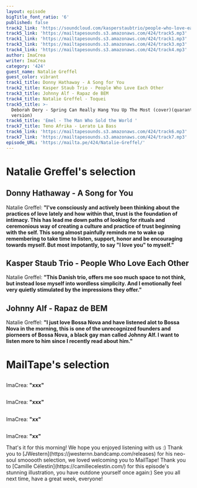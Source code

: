 ```yaml
---
layout: episode
bigTitle_font_ratio: '6'
published: false
track2_link: 'https://soundcloud.com/kasperstaubtrio/people-who-love-each-other'
track5_link: 'https://mailtapesounds.s3.amazonaws.com/424/track5.mp3'
track1_link: 'https://mailtapesounds.s3.amazonaws.com/424/track1.mp3'
track3_link: 'https://mailtapesounds.s3.amazonaws.com/424/track3.mp3'
track4_link: 'https://mailtapesounds.s3.amazonaws.com/424/track4.mp3'
author: ImaCrea
writer: ImaCrea
category: '424'
guest_name: Natalie Greffel
guest_color: vibrant
track1_title: Donny Hathaway - A Song for You
track2_title: Kasper Staub Trio - People Who Love Each Other
track3_title: Johnny Alf - Rapaz de BEM
track4_title: Natalie Greffel - Toquei
track5_title: >-
  Deborah Dery - Spring Can Really Hang You Up The Most (cover)(quarantine
  version)
track6_title: 'Emel - The Man Who Sold the World '
track7_title: Teno Afrika - Lerato La Bass
track6_link: 'https://mailtapesounds.s3.amazonaws.com/424/track6.mp3'
track7_link: 'https://mailtapesounds.s3.amazonaws.com/424/track7.mp3'
episode_URL: 'https://mailta.pe/424/Natalie-Greffel/'
---
```

<p id="introduction">
  
</p>

# Natalie Greffel's selection

## Donny Hathaway - A Song for You
Natalie Greffel: **"**I've consciously and actively been thinking about the practices of love lately and how within that, trust is the foundation of intimacy. This has lead me down paths of looking for rituals and ceremonious way of creating a culture and practice of trust beginning with the self. This song almost painfully reminds me to wake up remembering to take time to listen, support, honor and be encouraging towards myself. But most impotantly, to say "I love you" to myself.**"**

## Kasper Staub Trio - People Who Love Each Other
Natalie Greffel: **"**This Danish trio, offers me soo much space to not think, but instead lose myself into wordless simplicity. And I emotionally feel very quietly stimulated by the impressions they offer.**"** 

## Johnny Alf - Rapaz de BEM
Natalie Greffel: **"**I just love Bossa Nova and have listened alot to Bossa Nova in the morning, this is one of the unrecognized founders and piorneers of Bossa Nova, a black gay man called Johnny Alf. I want to listen more to him since I recently read about him.**"**

# MailTape's selection

## 
ImaCrea: **"**xxx**"**

## 
ImaCrea: **"**xxx**"**

## 
ImaCrea: **"**xx**"**

## 
ImaCrea: **"**xx**"**

<p id="outroduction">That's it for this morning! We hope you enjoyed listening with us :) Thank you to [JWestern](https://jwesternn.bandcamp.com/releases) for his neo-soul smooooth selection, we loved welcoming you to MailTape! Thank you to [Camille Célestin](https://camillecelestin.com/) for this episode's stunning illustration, you have outdone yourself once again:) See you all next time, have a great week, everyone!</p>
